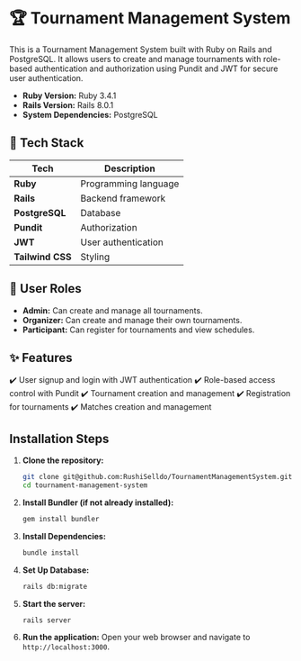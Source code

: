 # 🏆 Tournament Management System

This is a Tournament Management System built with Ruby on Rails and PostgreSQL. It allows users to create and manage tournaments with role-based authentication and authorization using Pundit and JWT for secure user authentication.

* **Ruby Version:** Ruby 3.4.1
* **Rails Version:** Rails 8.0.1
* **System Dependencies:** PostgreSQL

## 🚀 **Tech Stack**

| Tech             | Description                              |
|------------------|------------------------------------------|
| **Ruby** | Programming language                     |
| **Rails** | Backend framework                        |
| **PostgreSQL** | Database                                  |
| **Pundit** | Authorization                             |
| **JWT** | User authentication                      |
| **Tailwind CSS** | Styling                                  |

## **👤 User Roles**

* **Admin:** Can create and manage all tournaments.
* **Organizer:** Can create and manage their own tournaments.
* **Participant:** Can register for tournaments and view schedules.

## **✨ Features**

✔️ User signup and login with JWT authentication
✔️ Role-based access control with Pundit
✔️ Tournament creation and management
✔️ Registration for tournaments
✔️ Matches creation and management

## **Installation Steps**

1.  **Clone the repository:**
    ```bash
    git clone git@github.com:RushiSelldo/TournamentManagementSystem.git
    cd tournament-management-system
    ```

2.  **Install Bundler (if not already installed):**
    ```bash
    gem install bundler
    ```

3.  **Install Dependencies:**
    ```bash
    bundle install
    ```

4.  **Set Up Database:**
    ```bash
    rails db:migrate
    ```

5.  **Start the server:**
    ```bash
    rails server
    ```

6.  **Run the application:**
    Open your web browser and navigate to `http://localhost:3000`.



